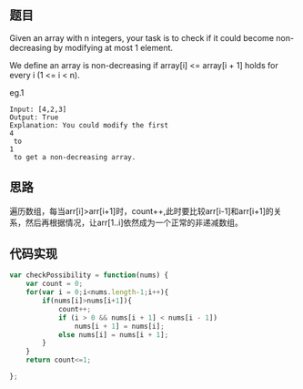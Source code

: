 ## 题目
Given an array with n integers, your task is to check if it could become non-decreasing by modifying at most 1 element.

We define an array is non-decreasing if array[i] <= array[i + 1] holds for every i (1 <= i < n).


eg.1
```
Input: [4,2,3]
Output: True
Explanation: You could modify the first
4
 to
1
 to get a non-decreasing array.
```

## 思路
遍历数组，每当arr[i]>arr[i+1]时，count++,此时要比较arr[i-1]和arr[i+1]的关系，然后再根据情况，让arr[1..i]依然成为一个正常的非递减数组。

## 代码实现
``` javascript
var checkPossibility = function(nums) {
    var count = 0;
    for(var i = 0;i<nums.length-1;i++){
        if(nums[i]>nums[i+1]){            
            count++;     
            if (i > 0 && nums[i + 1] < nums[i - 1])
                nums[i + 1] = nums[i];
            else nums[i] = nums[i + 1];
        }
    }
    return count<=1;

};
```
